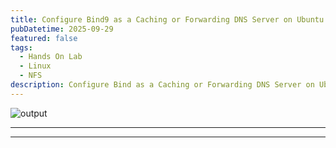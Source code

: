 ```yaml
---
title: Configure Bind9 as a Caching or Forwarding DNS Server on Ubuntu
pubDatetime: 2025-09-29
featured: false
tags:
  - Hands On Lab
  - Linux
  - NFS
description: Configure Bind as a Caching or Forwarding DNS Server on Ubuntu.
---
```


![output](@/assets/images/Screenshot_20251007_053150.png)

***

-----
